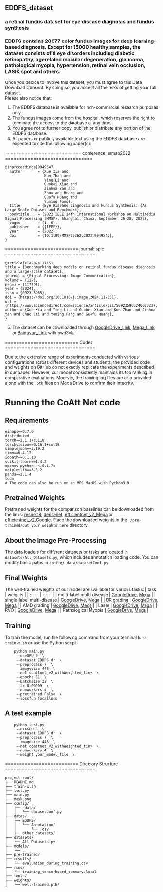 ## EDDFS_dataset
### a retinal fundus dataset for eye disease diagnosis and fundus synthesis  
### EDDFS contains 28877 color fundus images for deep learning-based diagnosis. Except for 15000 healthy samples, the dataset consists of 8 eye disorders including diabetic retinopathy, agerelated macular degeneration, glaucoma, pathological myopia, hypertension, retinal vein occlusion, LASIK spot and others. 

Once you decide to involve this dataset, you must agree to this Data Download Consent. By doing so, you accept all the risks of getting your full dataset.  
Please also notice that:  
1. The EDDFS database is available for non-commercial research purposes only.   
2. The fundus images come from the hospital, which reserves the right to terminate the access to the database at any time.  
3. You agree not to further copy, publish or distribute any portion of the EDDFS database.  
4. All papers or publicly available text using the EDDFS database are expected to cite the following paper(s):   

=========================== conference: mmsp2022 ===============================
```
@inproceedings{9949547,  
  author       = {Xue Xia and  
                  Kun Zhan and  
                  Ying Li and  
                  Guobei Xiao and  
                  Jinhua Yan and  
                  Zhuxiang Huang and  
                  Guofu Huang and  
                  Yuming Fang},  
  title        = {Eye Disease Diagnosis and Fundus Synthesis: {A} Large-Scale Dataset and Benchmark},  
  booktitle    = {2022 IEEE 24th International Workshop on Multimedia Signal Processing (MMSP), Shanghai, China, September 26-28, 2022},
  pages        = {1--6},  
  publisher    = {{IEEE}},  
  year         = {2022},  
  doi          = {10.1109/MMSP55362.2022.9949547},  
}  
```
========================== journal: spic ================================

<!--The updated network is published online with the trained model available on mega drive : [multi-label_multi-disease](https://mega.nz/folder/R8UWFALB#qWSSJB6ToQOT6XLEWOohLA), [single-label_multi-disease](https://mega.nz/folder/ZwlhjTCb#j2tIDQuAUMMhGawjTwiAZw) and [single-label_single-disease](https://mega.nz/folder/Aw1ikRIY#pjZ_znNf70IHfk3Tveb-bQ).
The above link contains ```.pth``` files trained on ResNet, ResNeXT, EfficientNet, DenseNet, Inception, DNN and ours (xxxx_parallelnet_v2_xxxx.pth).-->

```
@article{XIA2024117151,
title = {Benchmarking deep models on retinal fundus disease diagnosis and a large-scale dataset},
journal = {Signal Processing: Image Communication},
volume = {127},
pages = {117151},
year = {2024},
issn = {0923-5965},
doi = {https://doi.org/10.1016/j.image.2024.117151},
url = {https://www.sciencedirect.com/science/article/pii/S0923596524000523},
author = {Xue Xia and Ying Li and Guobei Xiao and Kun Zhan and Jinhua Yan and Chao Cai and Yuming Fang and Guofu Huang},
}
```


5. The dataset can be downloaded through [GoogleDrive_Link](https://drive.google.com/file/d/14haq2HifMv8rguGr8zUq8hM0TOblMzow/view?usp=drive_link), [Mega_Link](https://mega.nz/file/gkc0wYoC#6Cl-Pmx6y_jsT0wO-bDvOtcjMnmHzAryBuNXyQunGSY) or [Baiduyun_Link](https://pan.baidu.com/s/19l1ruIZ6VGcLqoEpz1PzTQ?pwd=i3vk) with pw:i3vk.


========================== Codes ================================

Due to the extensive range of experiments conducted with various configurations across different devices and students, the provided code and weights on GitHub do not exactly replicate the experiments described in our paper. However, our model consistently maintains its top ranking in comparative evaluations. Moerver, the training log files are also provided along with the ```.pth``` files on Mega Drive to confirm their integrity.

# Running the CoAtt Net code
## Requirements
```
einops==0.7.0
distributed
torch==2.1.1+cu118
torchvision==0.16.1+cu118
simplejson==3.19.2
timm==0.4.12
iopath==0.1.10
scikit-learn==1.4.2
opencv-python==4.8.1.78
matplotlib==3.8.2
pands==2.1.4
tqdm
# The code can also be run on an MPS MacOS with Python3.9.
```

## Pretrained Weights
Pretrained weights for the comparison baselines can be downloaded from the links: [resnet18](https://download.pytorch.org/models/resnet18-5c106cde.pth), [densenet](https://download.pytorch.org/models/densenet121-a639ec97.pth), [efficientnet_v2_Mega](https://mega.nz/folder/w10SQJoL#07gP-1FxQXEMRuZDS_4dLQ) or [efficientnet_v2_Google](https://drive.google.com/drive/folders/1FAKKjmmFV6kmgn5gl6PH8MMDd-kykcY5?usp=drive_link). Place the downloaded weights in the ```./pre-trained/put_your_weights_here``` directory.

## About the Image Pre-Processing
The data loaders for different datasets or tasks are located in ```datasets/All_Datasets.py```, which includes annotation loading code. You can modify basic paths in ```config/_data/datasetConf.py```.

## Final Weights
The well-trained weights of our model are available for various tasks:
|  task   | weights  | 
|  :----  | :----  |
| multi-label multi-disease  | [GoogleDrive](https://drive.google.com/drive/folders/1gMn3XW4r41KHvXWjUdluL8_S2yVJrcSP?usp=drive_link), [Mega](https://mega.nz/folder/R0kGVKqJ#Ni-vTsfCBq5UVowOsAS_xg) |
| single-label multi-disease  | [GoogleDrive](https://drive.google.com/drive/folders/1Yqf9NYFlzh34bsGHJbL9loVkqFfLhOd2?usp=drive_link), [Mega](https://mega.nz/folder/Igcz1BwY#DHMoZiVPyMvCsaf30BQvTw) |
| DR grading  | [GoogleDrive](https://drive.google.com/drive/folders/1zBND3aKJmJ1qagkZkufGeJOnljnP7nTH?usp=drive_link), [Mega](https://mega.nz/folder/gk1yFYBL#IbzsbWKs4sFCfjvDCveFrw) |
| AMD grading  | [GoogleDrive](https://drive.google.com/drive/folders/1MP6rVbfoJVNywtJ9L4rNBg_ZsgX6S4pW?usp=drive_link), [Mega](https://mega.nz/folder/BgNnXaIK#TWhoxQ5MqSxQaUDOchpJkA) |
| Laser  | [GoogleDrive](https://drive.google.com/drive/folders/1f0StXgZaXBRS1HyZ89walFtMcHu6cP09?usp=drive_link), [Mega](https://mega.nz/folder/M1VinLSa#ubKOtW3OgOYXw6r4R3h6yg)  |
| RVO  | [GoogleDrive](https://drive.google.com/drive/folders/15k58E2ZLWb3QHQKceej7BWXfXzZ25fod?usp=drive_link), [Mega](https://mega.nz/folder/89sjmRiQ#_3dXCtRoGRU-hML5tplPVQ) |
| Pathological Myopia | [GoogleDrive](https://drive.google.com/drive/folders/1GSwGm0o8GC-SvYcSscVGEE-JcxQbX3fp?usp=drive_link), [Mega](https://mega.nz/folder/4p1ijTxR#uRV9Pa98OqacDIchk05omg) |
<!--| Hypertension Retinopathy | [GoogleDrive](), [Mega]() |-->

<!--moreover, all comparison weights including ours are available [in Mega](https://mega.nz/folder/Jk1gRThZ#wxFjbVdZOql99UZWvZ2lcA)-->

## Training
To train the model, run the following command from your terminal
```bash train-x.sh```
or use the Python script
```
    python main.py
     --useGPU 0  \
     --dataset EDDFS_dr  \
     --preprocess 7  \
     --imagesize 448  \
     --net coattnet_v2_withWeighted_tiny  \
     --epochs 51  \
     --batchsize 32  \
     --lr 0.00009  \
     --numworkers 4  \
     --pretrained False  \
     --lossfun focalloss
```

## A test example
```
    python test.py
     --useGPU 0  \
     --dataset EDDFS_dr  \
     --preprocess 7  \
     --imagesize 448  \
     --net coattnet_v2_withWeighted_tiny  \
     --numworkers 4  \
     --weight your_model_file  \
```
========================== Directory Structure ================================
```
project-root/
├── README.md
├── train-x.sh
├── test.py
├── main.py
├── mask.png
├── config/
│   ├── _data/
│   │   └── datasetConf.py
├── datas/
│   ├── EDDFS/
│   │   └── Annotation/
│   │       └── .csv
│   ├── other_datasets/
├── datasets/
│   └── All_Datasets.py
├── models/
│   └── ...
├── pre-trained/
├── results/
│   └── evaluation_during_training.csv
├── runs/
│   └── training_tensorboard_summary.local
├── tools/
├── weights/
│   └── well-trained.pth/
```
